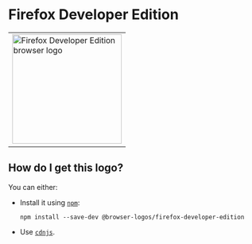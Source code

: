 # Firefox Developer Edition

<table>
    <tr height=230>
        <td>
            <a href="https://github.com/alrra/browser-logos/tree/59f3678f0475342424e984ab04454840b679b34e/src/firefox-developer-edition">
                <img width=220 src="https://raw.githubusercontent.com/alrra/browser-logos/59f3678f0475342424e984ab04454840b679b34e/src/firefox-developer-edition/firefox-developer-edition.svg?sanitize=true" alt="Firefox Developer Edition browser logo">
            </a>
        </td>
    </tr>
</table>

## How do I get this logo?

You can either:

* Install it using [`npm`][npm]:

  `npm install --save-dev @browser-logos/firefox-developer-edition`

* Use [`cdnjs`][cdnjs].

<!-- Link labels: -->

[cdnjs]: https://cdnjs.com/libraries/browser-logos
[npm]: https://www.npmjs.com/
